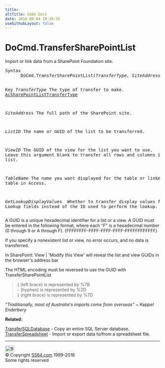 ```yaml
---
title:
altTitle: SS64 Docs
date: 2016-09-04 19:26:55
useGithubLayout: false
---
```

<!-- #BeginLibraryItem "/Library/head_access.lbi" --><!-- #EndLibraryItem --><h1>DoCmd.TransferSharePointList</h1>
<p> Import  or link data from a SharePoint Foundation site.</p>
<pre>Syntax
      DoCmd.TransferSharePointList(<i>TransferType, SiteAddress, ListID, ViewID, TableName, GetLookupDisplayValues</i>)

Key
   <i>TransferType</i>  The type of transfer to make. <a href="acsharepointlisttransfertype.html">AcSharePointListTransferType</a>

   <i>SiteAddress</i>   The full path of the SharePoint site.

   <i>ListID</i>        The name or GUID of the list to be transferred.

   <i>ViewID</i>        The GUID of the view for the list you want to use.
                 Leave this argument blank to transfer all rows and columns in the list.

   <i>TableName</i>     The name you want displayed for the table or linked table in Access.

   <i>GetLookupDisplayValues
 </i>                Whether to transfer display values for Lookup fields instead of the ID used to perform the lookup. </pre>
<p>A GUID is a unique hexadecimal identifier for a list or a view. A GUID must be entered in the following format, where each "F" is a hexadecimal number (0 through 9 or A through F).    <span class="code">{FFFFFFFF-FFFF-FFFF-FFFF-FFFFFFFFFFFF}</span></p>
<p>If you specify a nonexistent list or view, no error occurs, and no data is transferred. </p>
<p>In SharePoint: View | 'Modify this View' will reveal the list and view GUIDs in the browser's address bar </p>
<p>The HTML encoding must be reversed to use the GUID with TransferSharePointList</p>
<blockquote>
<p>{ (left brace) is represented by   %7B <br>
- (hyphen) is represented by %2D <br>
} (right brace)  is represented by %7D <br>
</p>
</blockquote>
<p class="quote"><i>“Traditionally, most of Australia's imports come from overseas” ~ Keppel Enderbery</i></p>
<p><b>Related:</b></p>
<p><a href="transfersqldatabase.html">TransferSQLDatabase</a> - Copy an entire SQL Server database.<br>
<a href="transferspreadsheet.html">TransferSpreadsheet</a> - Import or export data to/from a spreadsheet file.</p><!-- #BeginLibraryItem "/Library/foot_access.lbi" --><p>
<!-- access -->

<hr>
<div id="bl" class="footer"><a href="transfersharepointlist.html#"><img src="../images/top.png" width="30" height="22" alt="Back to the Top"></a></div>
<div id="br" class="footer, tagline">© Copyright <a href="../index.html">SS64.com</a> 1999-2016<br>
Some rights reserved</div><!-- #EndLibraryItem -->

